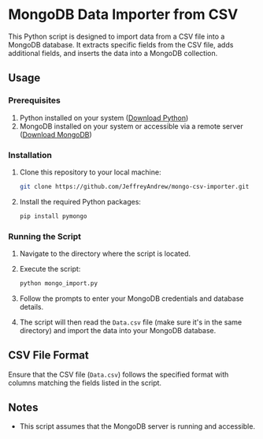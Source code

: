 # MongoDB Data Importer from CSV

This Python script is designed to import data from a CSV file into a MongoDB database. It extracts specific fields from the CSV file, adds additional fields, and inserts the data into a MongoDB collection.

## Usage

### Prerequisites

1. Python installed on your system ([Download Python](https://www.python.org/downloads/))
2. MongoDB installed on your system or accessible via a remote server ([Download MongoDB](https://www.mongodb.com/try/download/community))

### Installation

1. Clone this repository to your local machine:

    ```bash
    git clone https://github.com/JeffreyAndrew/mongo-csv-importer.git
    ```

2. Install the required Python packages:

    ```bash
    pip install pymongo
    ```

### Running the Script

1. Navigate to the directory where the script is located.

2. Execute the script:

    ```bash
    python mongo_import.py
    ```

3. Follow the prompts to enter your MongoDB credentials and database details.

4. The script will then read the `Data.csv` file (make sure it's in the same directory) and import the data into your MongoDB database.

## CSV File Format

Ensure that the CSV file (`Data.csv`) follows the specified format with columns matching the fields listed in the script.

## Notes

- This script assumes that the MongoDB server is running and accessible.
